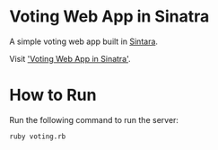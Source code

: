 # Voting Web App in Sinatra

A simple voting web app built in [Sintara](http://sinatrarb.com).

Visit ['Voting Web App in
Sinatra'](http://dhanusir.com/tutorials/voting-web-app-in-sinatra).

# How to Run

Run the following command to run the server:

```sh
ruby voting.rb
```
